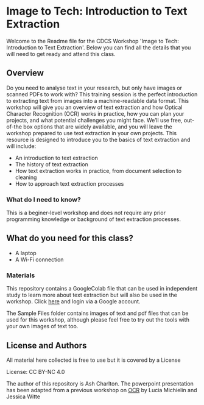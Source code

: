 # Image to Tech: Introduction to Text Extraction

Welcome to the Readme file for the CDCS Workshop 'Image to Tech: Introduction to Text Extraction'. Below you can find all the details that you will need to get ready and attend this class.

## Overview
Do you need to analyse text in your research, but only have images or scanned PDFs to work with? This training session is the perfect introduction to extracting text from images into a machine-readable data format. This workshop will give you an overview of text extraction and how Optical Character Recognition (OCR) works in practice, how you can plan your projects, and what potential challenges you might face. We’ll use free, out-of-the box options that are widely available, and you will leave the workshop prepared to use text extraction in your own projects. This resource is designed to introduce you to the basics of text extraction and will include:

- An introduction to text extraction
- The history of text extraction
- How text extraction works in practice, from document selection to cleaning
- How to approach text extraction processes

### What do I need to know?
This is a beginer-level workshop and does not require any prior programming knowledge or background of text extraction processes.

## What do you need for this class?
- A laptop
- A Wi-Fi connection

### Materials
This repository contains a GoogleColab file that can be used in independent study to learn more about text extraction but will also be used in the workshop. Click [here](https://colab.research.google.com/drive/1-uVpm3TS6_fUPzuFLn7CV6CoUne3B1WA?usp=sharing) and login via a Google account.

The Sample Files folder contains images of text and pdf files that can be used for this workshop, although please feel free to try out the tools with your own images of text too. 

## License and Authors
All material here collected is free to use but it is covered by a License

License: CC BY-NC 4.0

The author of this repository is Ash Charlton. The powerpoint presentation has been adapted from a previous workshop on [OCR](https://github.com/DCS-training/OCR) by Lucia Michielin and Jessica Witte
